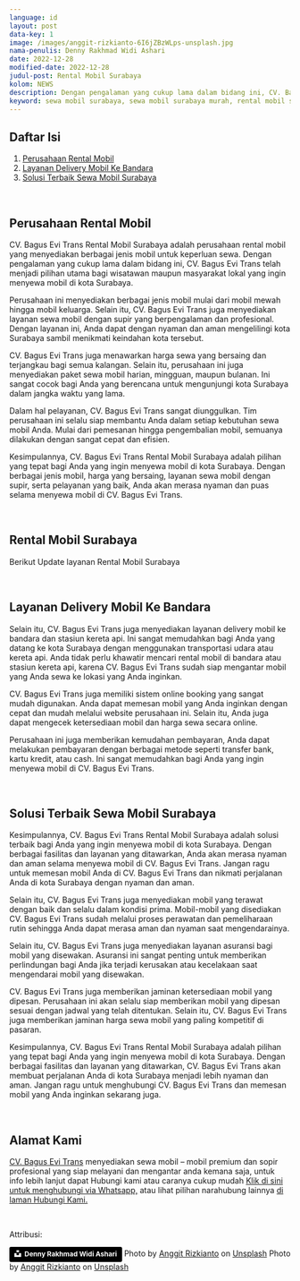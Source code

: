 ```yaml
---
language: id
layout: post
data-key: 1
image: /images/anggit-rizkianto-6I6jZBzWLps-unsplash.jpg
nama-penulis: Denny Rakhmad Widi Ashari
date: 2022-12-28
modified-date: 2022-12-28
judul-post: Rental Mobil Surabaya
kolom: NEWS
description: Dengan pengalaman yang cukup lama dalam bidang ini, CV. Bagus Evi Trans telah menjadi pilihan utama bagi wisatawan maupun masyarakat lokal yang ingin menyewa mobil di kota Surabaya
keyword: sewa mobil surabaya, sewa mobil surabaya murah, rental mobil surabaya, rental mobil surabaya murah, bagusevitrans, CV. Bagus Evi Trans, bagusevitrans.com, sewa mobil di surabaya, rental mobil di surabaya
---
```

<div class="card">
	<h2 class="card-title">Daftar Isi</h2>
<ol>
    <li><a href="{{ page.url }}#1">Perusahaan Rental Mobil</a></li>
    <li><a href="{{ page.url }}#2">Layanan Delivery Mobil Ke Bandara</a><br></li>
    <li><a href="{{ page.url }}#3">Solusi Terbaik Sewa Mobil Surabaya</a><br></li>
</ol>
</div>
<br>
<h2 class="card-title" id="1">Perusahaan Rental Mobil</h2>
<p class="info">
    CV. Bagus Evi Trans Rental Mobil Surabaya adalah perusahaan rental mobil yang menyediakan berbagai jenis mobil untuk keperluan sewa. Dengan pengalaman yang cukup lama dalam bidang ini, CV. Bagus Evi Trans telah menjadi pilihan utama bagi wisatawan maupun masyarakat lokal yang ingin menyewa mobil di kota Surabaya.
</p>
<p class="info">
    Perusahaan ini menyediakan berbagai jenis mobil mulai dari mobil mewah hingga mobil keluarga. Selain itu, CV. Bagus Evi Trans juga menyediakan layanan sewa mobil dengan supir yang berpengalaman dan profesional. Dengan layanan ini, Anda dapat dengan nyaman dan aman mengelilingi kota Surabaya sambil menikmati keindahan kota tersebut.
</p>
<p class="info">
    CV. Bagus Evi Trans juga menawarkan harga sewa yang bersaing dan terjangkau bagi semua kalangan. Selain itu, perusahaan ini juga menyediakan paket sewa mobil harian, mingguan, maupun bulanan. Ini sangat cocok bagi Anda yang berencana untuk mengunjungi kota Surabaya dalam jangka waktu yang lama.
</p>
<p class="info">
    Dalam hal pelayanan, CV. Bagus Evi Trans sangat diunggulkan. Tim perusahaan ini selalu siap membantu Anda dalam setiap kebutuhan sewa mobil Anda. Mulai dari pemesanan hingga pengembalian mobil, semuanya dilakukan dengan sangat cepat dan efisien.
</p>
<p class="info">
    Kesimpulannya, CV. Bagus Evi Trans Rental Mobil Surabaya adalah pilihan yang tepat bagi Anda yang ingin menyewa mobil di kota Surabaya. Dengan berbagai jenis mobil, harga yang bersaing, layanan sewa mobil dengan supir, serta pelayanan yang baik, Anda akan merasa nyaman dan puas selama menyewa mobil di CV. Bagus Evi Trans.
</p>
<br>
<h2 class="card-title">Rental Mobil Surabaya</h2>
<p class="info">Berikut Update layanan Rental Mobil Surabaya</p>
<amp-img src="{{ site.url }}/images/hobi-industri-3tQbU_kqYlA-unsplash.jpg" width="512" height="341" alt="Rental Mobil Surabaya" title="Rental Mobil Surabaya" layout="fixed"></amp-img>
<br>
<h2 class="card-title" id="2">Layanan Delivery Mobil Ke Bandara</h2>
<p class="info">
    Selain itu, CV. Bagus Evi Trans juga menyediakan layanan delivery mobil ke bandara dan stasiun kereta api. Ini sangat memudahkan bagi Anda yang datang ke kota Surabaya dengan menggunakan transportasi udara atau kereta api. Anda tidak perlu khawatir mencari rental mobil di bandara atau stasiun kereta api, karena CV. Bagus Evi Trans sudah siap mengantar mobil yang Anda sewa ke lokasi yang Anda inginkan.
</p>
<p class="info">
    CV. Bagus Evi Trans juga memiliki sistem online booking yang sangat mudah digunakan. Anda dapat memesan mobil yang Anda inginkan dengan cepat dan mudah melalui website perusahaan ini. Selain itu, Anda juga dapat mengecek ketersediaan mobil dan harga sewa secara online.
</p>
<p class="info">
    Perusahaan ini juga memberikan kemudahan pembayaran, Anda dapat melakukan pembayaran dengan berbagai metode seperti transfer bank, kartu kredit, atau cash. Ini sangat memudahkan bagi Anda yang ingin menyewa mobil di CV. Bagus Evi Trans.
</p>
<br>
<h2 class="card-title" id="3">Solusi Terbaik Sewa Mobil Surabaya</h2>
<p class="info">
    Kesimpulannya, CV. Bagus Evi Trans Rental Mobil Surabaya adalah solusi terbaik bagi Anda yang ingin menyewa mobil di kota Surabaya. Dengan berbagai fasilitas dan layanan yang ditawarkan, Anda akan merasa nyaman dan aman selama menyewa mobil di CV. Bagus Evi Trans. Jangan ragu untuk memesan mobil Anda di CV. Bagus Evi Trans dan nikmati perjalanan Anda di kota Surabaya dengan nyaman dan aman.
</p>
<p class="info">
    Selain itu, CV. Bagus Evi Trans juga menyediakan mobil yang terawat dengan baik dan selalu dalam kondisi prima. Mobil-mobil yang disediakan CV. Bagus Evi Trans sudah melalui proses perawatan dan pemeliharaan rutin sehingga Anda dapat merasa aman dan nyaman saat mengendarainya.
</p>
<p class="info">
    Selain itu, CV. Bagus Evi Trans juga menyediakan layanan asuransi bagi mobil yang disewakan. Asuransi ini sangat penting untuk memberikan perlindungan bagi Anda jika terjadi kerusakan atau kecelakaan saat mengendarai mobil yang disewakan.
</p>
<p class="info">
    CV. Bagus Evi Trans juga memberikan jaminan ketersediaan mobil yang dipesan. Perusahaan ini akan selalu siap memberikan mobil yang dipesan sesuai dengan jadwal yang telah ditentukan. Selain itu, CV. Bagus Evi Trans juga memberikan jaminan harga sewa mobil yang paling kompetitif di pasaran.
</p>
<p class="info">
    Kesimpulannya, CV. Bagus Evi Trans Rental Mobil Surabaya adalah pilihan yang tepat bagi Anda yang ingin menyewa mobil di kota Surabaya. Dengan berbagai fasilitas dan layanan yang ditawarkan, CV. Bagus Evi Trans akan membuat perjalanan Anda di kota Surabaya menjadi lebih nyaman dan aman. Jangan ragu untuk menghubungi CV. Bagus Evi Trans dan memesan mobil yang Anda inginkan sekarang juga.
</p>
<br>
<h2 class="card-title">Alamat Kami</h2>
<p class="info">
	<a href="/">CV. Bagus Evi Trans</a> menyediakan sewa mobil – mobil premium dan sopir profesional yang siap melayani dan mengantar anda kemana saja, untuk info lebih lanjut dapat Hubungi kami atau caranya cukup mudah <a href="https://web.whatsapp.com/send?phone=6281357754513&text=Hallo,%20CS%20bagusevitrans.com">Klik di sini untuk menghubungi via Whatsapp,</a> atau lihat pilihan narahubung lainnya <a href="/kontak-kami/">di laman Hubungi Kami.</a>
</p>
<br>
<p>
    Attribusi:
</p>
<a style="background-color:black;color:white;text-decoration:none;padding:4px 6px;font-family:-apple-system, BlinkMacSystemFont, &quot;San Francisco&quot;, &quot;Helvetica Neue&quot;, Helvetica, Ubuntu, Roboto, Noto, &quot;Segoe UI&quot;, Arial, sans-serif;font-size:12px;font-weight:bold;line-height:1.2;display:inline-block;border-radius:3px" href="https://unsplash.com/@dennyrwa?utm_medium=referral&amp;utm_campaign=photographer-credit&amp;utm_content=creditBadge" target="_blank" rel="noopener noreferrer" title="Download free do whatever you want high-resolution photos from Denny Rakhmad Widi Ashari"><span style="display:inline-block;padding:2px 3px"><svg xmlns="http://www.w3.org/2000/svg" style="height:12px;width:auto;position:relative;vertical-align:middle;top:-2px;fill:white" viewBox="0 0 32 32"><title>unsplash-logo</title><path d="M10 9V0h12v9H10zm12 5h10v18H0V14h10v9h12v-9z"></path></svg></span><span style="display:inline-block;padding:2px 3px">Denny Rakhmad Widi Ashari</span></a>
Photo by <a href="https://unsplash.com/@anggit_mr?utm_source=unsplash&utm_medium=referral&utm_content=creditCopyText">Anggit Rizkianto</a> on <a href="https://unsplash.com/s/photos/surabaya?utm_source=unsplash&utm_medium=referral&utm_content=creditCopyText">Unsplash</a>
Photo by <a href="https://unsplash.com/@anggit_mr?utm_source=unsplash&utm_medium=referral&utm_content=creditCopyText">Anggit Rizkianto</a> on <a href="https://unsplash.com/s/photos/surabaya?utm_source=unsplash&utm_medium=referral&utm_content=creditCopyText">Unsplash</a>
  